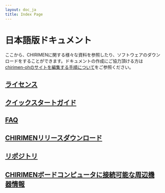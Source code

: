 ```yaml
---
layout: doc_ja
title: Index Page
---
```


# 日本語版ドキュメント

ここから、CHIRIMENに関する様々な資料を参照したり、ソフトウェアのダウンロードをすることができます。ドキュメントの作成にご協力頂ける方は[chirimen-ohのサイトを編集する手順について](https://github.com/chirimen-oh/chirimen-oh.github.io)をご参照ください。 

## [ライセンス](../../license/)

## [クイックスタートガイド](quickStart.html)

## [FAQ](FAQ.html)

## [CHIRIMENリリースダウンロード](http://github.com/chirimen-oh/release/releases/)

## [リポジトリ](http://github.com/chirimen-oh)

## [CHIRIMENボードコンピュータに接続可能な周辺機器情報](peripherals.html)



